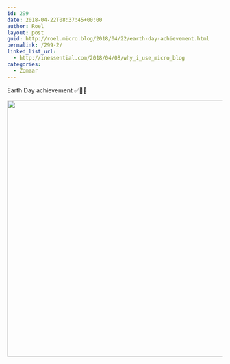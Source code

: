 ```yaml
---
id: 299
date: 2018-04-22T08:37:45+00:00
author: Roel
layout: post
guid: http://roel.micro.blog/2018/04/22/earth-day-achievement.html
permalink: /299-2/
linked_list_url:
  - http://inessential.com/2018/04/08/why_i_use_micro_blog
categories:
  - Zomaar
---
```

Earth Day achievement ✅🏃‍♂️


<img src="http://roel.micro.blog/uploads/2018/f73c8da77d.jpg" width="600" height="600" />